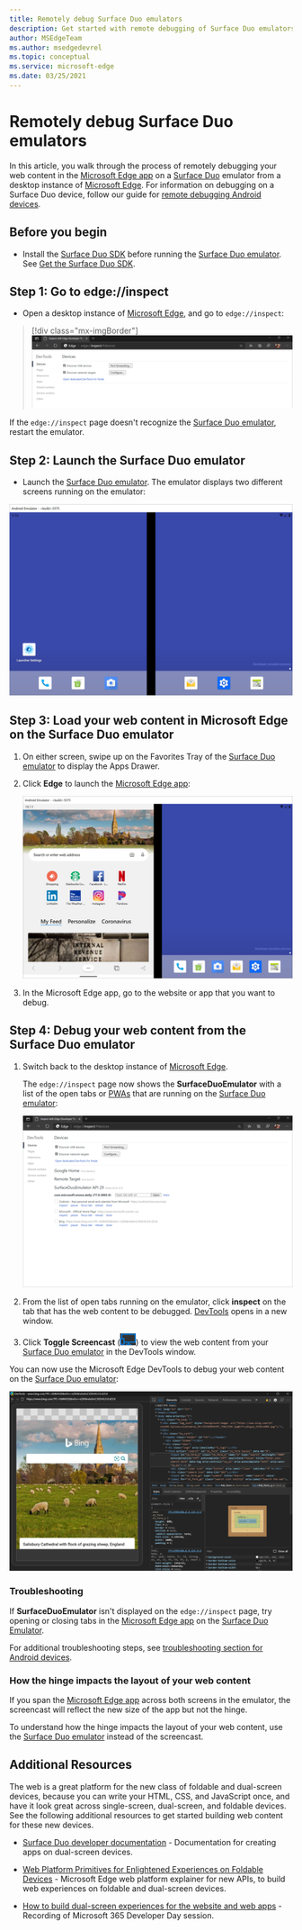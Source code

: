 ```yaml
---
title: Remotely debug Surface Duo emulators
description: Get started with remote debugging of Surface Duo emulators.
author: MSEdgeTeam
ms.author: msedgedevrel
ms.topic: conceptual
ms.service: microsoft-edge
ms.date: 03/25/2021
---
```

# Remotely debug Surface Duo emulators

In this article, you walk through the process of remotely debugging your web content in the [Microsoft Edge app](https://play.google.com/store/apps/details?id=com.microsoft.emmx) on a [Surface Duo](https://www.microsoft.com/surface/devices/surface-duo) emulator from a desktop instance of [Microsoft Edge](https://www.microsoft.com/edge).  For information on debugging on a Surface Duo device, follow our guide for [remote debugging Android devices](index.md).


<!-- ====================================================================== -->
## Before you begin

*  Install the [Surface Duo SDK](https://www.microsoft.com/download/details.aspx?id=100847) before running the [Surface Duo emulator](/dual-screen/android/use-emulator).  See [Get the Surface Duo SDK](/dual-screen/android/get-duo-sdk).


<!-- ====================================================================== -->
## Step 1: Go to edge://inspect

*  Open a desktop instance of [Microsoft Edge](https://www.microsoft.com/edge), and go to `edge://inspect`:

> [!div class="mx-imgBorder"]
> ![The edge://inspect page in Microsoft Edge on the desktop](./surface-duo-emulator-images/remote-debugging-surface-duo-inspect-page.png)

If the `edge://inspect` page doesn't recognize the [Surface Duo emulator](/dual-screen/android/use-emulator), restart the emulator.


<!-- ====================================================================== -->
## Step 2: Launch the Surface Duo emulator

*  Launch the [Surface Duo emulator](/dual-screen/android/use-emulator).  The emulator displays two different screens running on the emulator:

![The Surface Duo emulator](./surface-duo-emulator-images/remote-debugging-surface-duo-emulator.png)


<!-- ====================================================================== -->
## Step 3: Load your web content in Microsoft Edge on the Surface Duo emulator

1. On either screen, swipe up on the Favorites Tray of the [Surface Duo emulator](/dual-screen/android/use-emulator) to display the Apps Drawer.

1. Click **Edge** to launch the [Microsoft Edge app](https://play.google.com/store/apps/details?id=com.microsoft.emmx):

   ![The Microsoft Edge app on the Surface Duo emulator](./surface-duo-emulator-images/remote-debugging-surface-duo-emulator-edge.png)

1. In the Microsoft Edge app, go to the website or app that you want to debug.


<!-- ====================================================================== -->
## Step 4: Debug your web content from the Surface Duo emulator

1. Switch back to the desktop instance of [Microsoft Edge](https://www.microsoft.com/edge).

   The `edge://inspect` page now shows the **SurfaceDuoEmulator** with a list of the open tabs or [PWAs](../../progressive-web-apps-chromium/index.md) that are running on the [Surface Duo emulator](/dual-screen/android/use-emulator):

   ![The edge://inspect page shows a list of the open tabs in the Microsoft Edge app running on the emulator](./surface-duo-emulator-images/remote-debugging-surface-duo-inspect-page-with-targets.png)

1. From the list of open tabs running on the emulator, click **inspect** on the tab that has the web content to be debugged.  [DevTools](../index.md) opens in a new window.

1. Click **Toggle Screencast** (![Toggle Screencast](./surface-duo-emulator-images/toggle-screencast-icon.png)) to view the web content from your [Surface Duo emulator](/dual-screen/android/use-emulator) in the DevTools window.

You can now use the Microsoft Edge DevTools to debug your web content on the [Surface Duo emulator](/dual-screen/android/use-emulator):

![Using the Microsoft Edge DevTools to debug Bing in the Microsoft Edge app on the Surface Duo emulator](./surface-duo-emulator-images/remote-debugging-surface-duo-devtools.png)


### Troubleshooting

If **SurfaceDuoEmulator** isn't displayed on the `edge://inspect` page, try opening or closing tabs in the [Microsoft Edge app](https://play.google.com/store/apps/details?id=com.microsoft.emmx) on the [Surface Duo Emulator](/dual-screen/android/use-emulator).

For additional troubleshooting steps, see [troubleshooting section for Android devices](index.md#troubleshooting-devtools-isnt-detecting-the-android-device).

### How the hinge impacts the layout of your web content

If you span the [Microsoft Edge app](https://play.google.com/store/apps/details?id=com.microsoft.emmx) across both screens in the emulator, the screencast will reflect the new size of the app but not the hinge.

To understand how the hinge impacts the layout of your web content, use the [Surface Duo emulator](/dual-screen/android/use-emulator) instead of the screencast.


<!-- ====================================================================== -->
## Additional Resources

The web is a great platform for the new class of foldable and dual-screen devices, because you can write your HTML, CSS, and JavaScript once, and have it look great across single-screen, dual-screen, and foldable devices.  See the following additional resources to get started building web content for these new devices.

*  [Surface Duo developer documentation](/dual-screen/index) - Documentation for creating apps on dual-screen devices.

*  [Web Platform Primitives for Enlightened Experiences on Foldable Devices](https://github.com/MicrosoftEdge/MSEdgeExplainers/blob/main/Foldables/explainer.md) - Microsoft Edge web platform explainer for new APIs, to build web experiences on foldable and dual-screen devices.

*  [How to build dual-screen experiences for the website and web apps](https://youtu.be/DXrZWsqXPVc) - Recording of Microsoft 365 Developer Day session.
